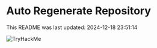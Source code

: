 # Auto Regenerate Repository

This README was last updated: 2024-12-18 23:51:14

 ![TryHackMe](https://tryhackme.com/badge/533634)